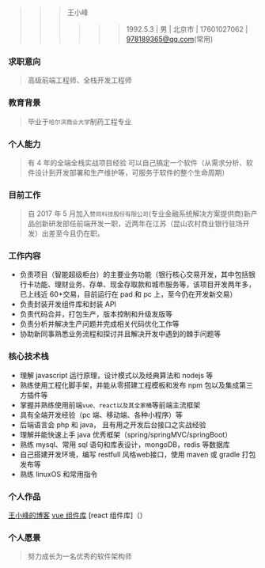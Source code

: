 > > > 王小峰
> > >
> > > > > > 1992.5.3 | 男 | 北京市 | 17601027062 | 978189365@qq.com(常用)

### 求职意向

> 高级前端工程师、全栈开发工程师

### 教育背景

> 毕业于`哈尔滨商业大学`制药工程专业

### 个人能力

> 有 4 年的全端全栈实战项目经验
> 可以自己搞定一个软件（从需求分析、软件设计到开发部署和生产维护等，可服务于软件的整个生命周期）

### 目前工作

> 自 2017 年 5 月加入`赞同科技股份有限公司`(专业金融系统解决方案提供商)新产品创新研发部任前端开发一职，近两年在江苏（昆山农村商业银行驻场开发）出差至今且仍在职。

### 工作内容

- 负责项目（智能超级柜台）的主要业务功能（银行核心交易开发，其中包括银行卡功能、理财业务、存单、现金存取款和城市服务等，该项目开发两年多，已上线近 60+交易，目前运行在 pad 和 pc 上，至今仍在开发新交易）
- 负责封装开发组件库和封装 API
- 负责代码合并，打包生产，版本控制和升级发版等
- 负责分析并解决生产问题并完成相关代码优化工作等
- 协助新同事熟悉业务流程和探讨并且解决开发中遇到的棘手问题等

### 核心技术栈

- 理解 javascript 运行原理，设计模式以及经典算法和 nodejs 等
- 熟练使用工程化脚手架，并能从零搭建工程模板和发布 npm 包以及集成第三方插件等
- 掌握并熟练使用前端`vue、react以及其全家桶`等前端主流框架
- 具有全端开发经验（pc 端、移动端、各种小程序）等
- 后端语言会 php 和 java， 且有用之开发后台接口之实战经验
- 理解并能快速上手 java 优秀框架（spring/springMVC/springBoot）
- 熟练 mysql、常用 sql 语句和库表设计，mongoDB，redis 等数据库
- 自己搭建开发环境，编写 restfull 风格web接口，使用 maven 或 gradle 打包发布等
- 熟练 linuxOS 和常用指令

### 个人作品

[王小峰的博客](https://hongtanhao.github.io/)
[vue 组件库](https://github.com/hongtanhao/amanda-vue)
[react 组件库]（）

### 个人愿景

> 努力成长为一名优秀的软件架构师
